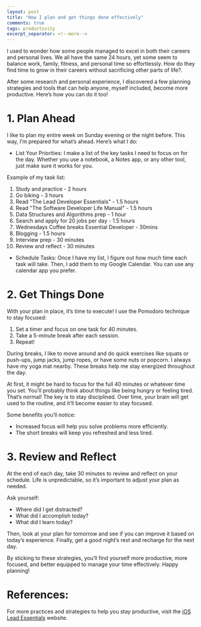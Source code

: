 ```yaml
---
layout: post
title: "How I plan and get things done effectively"
comments: true
tags: productivity
excerpt_separator: <!--more-->
---
```


I used to wonder how some people managed to excel in both their careers and personal lives. We all have the same 24 hours, yet some seem to balance work, family, fitness, and personal time so effortlessly. How do they find time to grow in their careers without sacrificing other parts of life?. 
<!--more-->

After some research and personal experience, I discovered a few planning strategies and tools that can help anyone, myself included, become more productive. Here’s how you can do it too!

# 1. Plan Ahead

I like to plan my entire week on Sunday evening or the night before. This way, I’m prepared for what’s ahead. Here’s what I do:

- List Your Priorities: I make a list of the key tasks I need to focus on for the day. Whether you use a notebook, a Notes app, or any other tool, just make sure it works for you.

Example of my task list:

1. Study and practice - 2 hours
2. Go biking - 3 hours
3. Read "The Lead Developer Essentials" - 1.5 hours
4. Read "The Software Developer Life Manual" - 1.5 hours
5. Data Structures and Algorithms prep - 1 hour
6. Search and apply for 20 jobs per day - 1.5 hours
7. Wednesdays Coffee breaks Essential Developer - 30mins
8. Blogging - 1.5 hours
9. Interview prep - 30 minutes
10. Review and reflect - 30 minutes


- Schedule Tasks: Once I have my list, I figure out how much time each task will take. Then, I add them to my Google Calendar. You can use any calendar app you prefer.

# 2. Get Things Done
With your plan in place, it’s time to execute! I use the Pomodoro technique to stay focused:

1. Set a timer and focus on one task for 40 minutes.
2. Take a 5-minute break after each session.
3. Repeat!

During breaks, I like to move around and do quick exercises like squats or push-ups, jump jacks, jump ropes, or have some nuts or popcorn. I always have my yoga mat nearby. These breaks help me stay energized throughout the day.

At first, it might be hard to focus for the full 40 minutes or whatever time you set. You’ll probably think about things like being hungry or feeling tired. That’s normal! The key is to stay disciplined. Over time, your brain will get used to the routine, and it’ll become easier to stay focused.

Some benefits you’ll notice:

- Increased focus will help you solve problems more efficiently.
- The short breaks will keep you refreshed and less tired.


# 3. Review and Reflect
At the end of each day, take 30 minutes to review and reflect on your schedule. Life is unpredictable, so it’s important to adjust your plan as needed.

Ask yourself:

- Where did I get distracted?
- What did I accomplish today?
- What did I learn today?

Then, look at your plan for tomorrow and see if you can improve it based on today’s experience. Finally, get a good night’s rest and recharge for the next day.

By sticking to these strategies, you’ll find yourself more productive, more focused, and better equipped to manage your time effectively. Happy planning!

# References:
For more practices and strategies to help you stay productive, visit the [iOS Lead Essentials](https://www.essentialdeveloper.com/) website.

